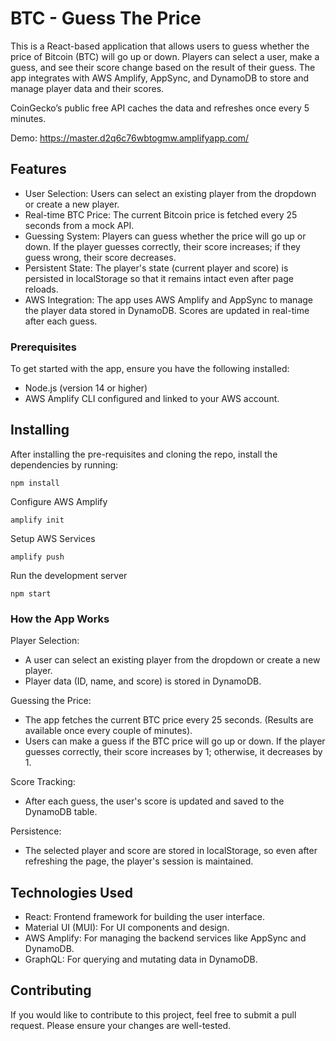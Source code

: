 # BTC - Guess The Price

This is a React-based application that allows users to guess whether the price of Bitcoin (BTC) will go up or down. Players can select a user, make a guess, and see their score change based on the result of their guess. The app integrates with AWS Amplify, AppSync, and DynamoDB to store and manage player data and their scores.

CoinGecko’s public free API caches the data and refreshes once every 5 minutes.

Demo: https://master.d2q6c76wbtogmw.amplifyapp.com/

## Features

- User Selection: Users can select an existing player from the dropdown or create a new player.
- Real-time BTC Price: The current Bitcoin price is fetched every 25 seconds from a mock API.
- Guessing System: Players can guess whether the price will go up or down. If the player guesses correctly, their score increases; if they guess wrong, their score decreases.
- Persistent State: The player's state (current player and score) is persisted in localStorage so that it remains intact even after page reloads.
- AWS Integration: The app uses AWS Amplify and AppSync to manage the player data stored in DynamoDB. Scores are updated in real-time after each guess.

### Prerequisites

To get started with the app, ensure you have the following installed:

- Node.js (version 14 or higher)
- AWS Amplify CLI configured and linked to your AWS account.

## Installing

After installing the pre-requisites and cloning the repo, install the dependencies by running:

```
npm install
```

Configure AWS Amplify

```
amplify init
```

Setup AWS Services

```
amplify push
```

Run the development server

```
npm start
```

### How the App Works

Player Selection:

- A user can select an existing player from the dropdown or create a new player.
- Player data (ID, name, and score) is stored in DynamoDB.

Guessing the Price:

- The app fetches the current BTC price every 25 seconds. (Results are available once every couple of minutes).
- Users can make a guess if the BTC price will go up or down. If the player guesses correctly, their score increases by 1; otherwise, it decreases by 1.

Score Tracking:

- After each guess, the user's score is updated and saved to the DynamoDB table.

Persistence:

- The selected player and score are stored in localStorage, so even after refreshing the page, the player's session is maintained.

## Technologies Used

- React: Frontend framework for building the user interface.
- Material UI (MUI): For UI components and design.
- AWS Amplify: For managing the backend services like AppSync and DynamoDB.
- GraphQL: For querying and mutating data in DynamoDB.

## Contributing

If you would like to contribute to this project, feel free to submit a pull request. Please ensure your changes are well-tested.
